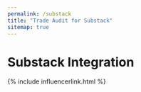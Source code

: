 ```yaml
---
permalink: /substack
title: "Trade Audit for Substack"
sitemap: true
---
```

<h1 class="display-5 fw-bold mb-4 mt-5 text-center">Substack Integration</h1>

{% include influencerlink.html %}
